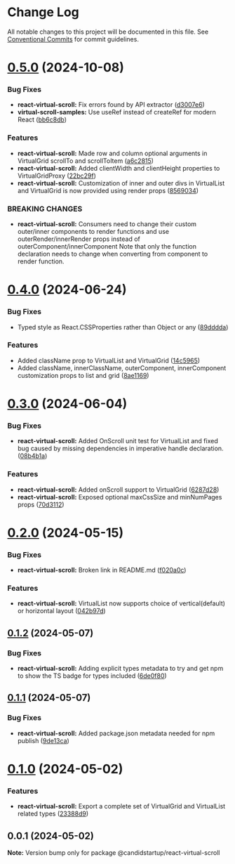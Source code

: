 # Change Log

All notable changes to this project will be documented in this file.
See [Conventional Commits](https://conventionalcommits.org) for commit guidelines.

# [0.5.0](https://github.com/TheCandidStartup/infinisheet/compare/v0.4.0...v0.5.0) (2024-10-08)


### Bug Fixes

* **react-virtual-scroll:** Fix errors found by API extractor ([d3007e6](https://github.com/TheCandidStartup/infinisheet/commit/d3007e61add6e18753ba056e44d772e08af4b7d9))
* **virtual-scroll-samples:** Use useRef instead of createRef for modern React ([bb6c8db](https://github.com/TheCandidStartup/infinisheet/commit/bb6c8db00c5203909b1bbeab0dba06bb3e33784c))


### Features

* **react-virtual-scroll:**  Made row and column optional arguments in VirtualGrid scrollTo and scrollToItem ([a6c2815](https://github.com/TheCandidStartup/infinisheet/commit/a6c2815f6ffa7449979e2c977963d1e7dc95a603))
* **react-virtual-scroll:** Added clientWidth and clientHeight properties to VirtualGridProxy ([22bc29f](https://github.com/TheCandidStartup/infinisheet/commit/22bc29fa4354b490bd683cf3d63d37da15121051))
* **react-virtual-scroll:** Customization of inner and outer divs in VirtualList and VirtualGrid is now provided using render props ([8569034](https://github.com/TheCandidStartup/infinisheet/commit/8569034f0088c9e5c67bd0313777101e4dec1cf0))


### BREAKING CHANGES

* **react-virtual-scroll:** Consumers need to change their custom outer/inner components to render functions and use outerRender/innerRender props instead of outerComponent/innerComponent
Note that only the function declaration needs to change when converting from component to render function.





# [0.4.0](https://github.com/TheCandidStartup/infinisheet/compare/v0.3.1...v0.4.0) (2024-06-24)


### Bug Fixes

* Typed style as React.CSSProperties rather than  Object or any ([89dddda](https://github.com/TheCandidStartup/infinisheet/commit/89dddda55d47b267165d5465fdafd405dcb08112))


### Features

* Added className prop to VirtualList and VirtualGrid ([14c5965](https://github.com/TheCandidStartup/infinisheet/commit/14c5965ea10acf88c8288f2809d90f47d68a8012))
* Added className, innerClassName, outerComponent, innerComponent customization props to list and grid ([8ae1169](https://github.com/TheCandidStartup/infinisheet/commit/8ae1169a47a55005e4534c7aac7907bfc6115851))





# [0.3.0](https://github.com/TheCandidStartup/infinisheet/compare/v0.2.0...v0.3.0) (2024-06-04)


### Bug Fixes

* **react-virtual-scroll:** Added OnScroll unit test for VirtualList and fixed bug caused by missing dependencies in imperative handle declaration. ([08b4b1a](https://github.com/TheCandidStartup/infinisheet/commit/08b4b1a48301214f1c8978721042745f7d09434c))


### Features

* **react-virtual-scroll:** Added onScroll support to VirtualGrid ([6287d28](https://github.com/TheCandidStartup/infinisheet/commit/6287d28281bcdfa9c04891c15602c505bf59a69a))
* **react-virtual-scroll:** Exposed optional maxCssSize and minNumPages props ([70d3112](https://github.com/TheCandidStartup/infinisheet/commit/70d3112f179ae8362816a86306e5c2acd7459f3d))





# [0.2.0](https://github.com/TheCandidStartup/infinisheet/compare/v0.1.2...v0.2.0) (2024-05-15)


### Bug Fixes

* **react-virtual-scroll:** Broken link in README.md ([f020a0c](https://github.com/TheCandidStartup/infinisheet/commit/f020a0cdd1d262270e40c42910c356670b9165d4))


### Features

* **react-virtual-scroll:** VirtualList now supports choice of vertical(default) or horizontal layout ([042b97d](https://github.com/TheCandidStartup/infinisheet/commit/042b97dbefdbd35d902e3b2d45b500cc4c8b8a99))





## [0.1.2](https://github.com/TheCandidStartup/infinisheet/compare/v0.1.1...v0.1.2) (2024-05-07)


### Bug Fixes

* **react-virtual-scroll:** Adding explicit types metadata to try and get npm to show the TS badge for types included ([6de0f80](https://github.com/TheCandidStartup/infinisheet/commit/6de0f80b26ee6ed7f3b9b4fc43184c4e931dcc71))





## [0.1.1](https://github.com/TheCandidStartup/infinisheet/compare/v0.1.0...v0.1.1) (2024-05-07)


### Bug Fixes

* **react-virtual-scroll:** Added package.json metadata needed for npm publish ([9de13ca](https://github.com/TheCandidStartup/infinisheet/commit/9de13caccaff2a9399bfbbddc509808f297777ee))





# [0.1.0](https://github.com/TheCandidStartup/infinisheet/compare/v0.0.1...v0.1.0) (2024-05-02)


### Features

* **react-virtual-scroll:** Export a complete set of VirtualGrid and VirtualList related types ([23388d9](https://github.com/TheCandidStartup/infinisheet/commit/23388d926c32cdcdbe83d75fd91a5f446c1a5e6e))





## 0.0.1 (2024-05-02)

**Note:** Version bump only for package @candidstartup/react-virtual-scroll
